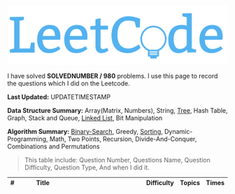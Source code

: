 ![](/images/in-post/2018-08-10-All-Leetcode/2019-01-09-19-22-01.png)

I have solved **SOLVEDNUMBER / 980** problems. I use this page to record the questions which I did on the Leetcode.

**Last Updated:** UPDATETIMESTAMP

**Data Structure Summary:** Array(Matrix, Numbers), String, [Tree](./summary/Leetcode-Tree-Summary/), Hash Table, Graph, Stack and Queue, [Linked List](./summary/Leetcode-Algorithm-Linked-List-Array/), Bit Manipulation

**Algorithm Summary:** [Binary-Search](./summary/Algorithms-Binary-Search/), Greedy, [Sorting](../Leetcode-Leetcode-Sorting-Summary/), Dynamic-Programming, Math, Two Points, Recursion, Divide-And-Conquer, Combinations and Permutations

> This table include: Question Number, Questions Name, Question Difficulty, Question Type, And when I did it.

<!-- more -->

<style>
table th:nth-of-type(1) {
    width: 45px;
}

table th:nth-of-type(2) {
    width: 50%;
}

</style>

<!--more-->
| # | Title                                                                                                             | Difficulty   | Topics   | Times   |
| :--- | :---------------------------------------------------------------------------------------------------------------- | :----- | :----- | :--------- |
